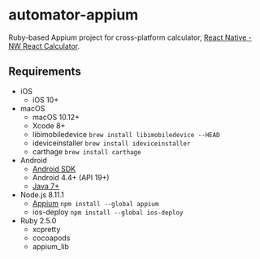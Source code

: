 # automator-appium

Ruby-based Appium project for cross-platform calculator, [React Native - NW React Calculator](https://github.com/benoitvallon/react-native-nw-react-calculator).

## Requirements

- iOS
  - iOS 10+
- macOS
  - macOS 10.12+
  - Xcode 8+
  - libimobiledevice `brew install libimobiledevice --HEAD`
  - ideviceinstaller `brew install ideviceinstaller`
  - carthage `brew install carthage`
- Android
  - [Android SDK](https://developer.android.com/studio/index.html)
  - Android 4.4+ (API 19+)
  - [Java 7+](http://www.oracle.com/technetwork/java/javase/downloads/jdk8-downloads-2133151.html)
- Node.js 8.11.1
  - [Appium](http://http://appium.io/) `npm install --global appium`
  - ios-deploy `npm install --global ios-deploy`
- Ruby 2.5.0
  - xcpretty
  - cocoapods
  - appium_lib
